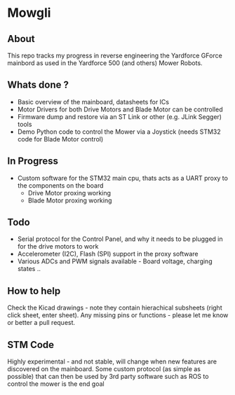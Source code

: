 # Mowgli

## About

This repo tracks my progress in reverse engineering the Yardforce GForce mainbord as used in the Yardforce 500 (and others) Mower Robots.


## Whats done ?

- Basic overview of the mainboard, datasheets for ICs
- Motor Drivers for both Drive Motors and Blade Motor can be controlled
- Firmware dump and restore via an ST Link or other (e.g. JLink Segger) tools
- Demo Python code to control the Mower via a Joystick (needs STM32 code for Blade Motor control)

## In Progress
- Custom software for the STM32 main cpu, thats acts as a UART proxy to the components on the board
   - Drive Motor proxing working
   - Blade Motor proxing working


## Todo
- Serial protocol for the Control Panel, and why it needs to be plugged in for the drive motors to work
- Accelerometer (I2C), Flash (SPI) support in the proxy software
- Various ADCs and PWM signals available - Board voltage, charging states ..

## How to help

Check the Kicad drawings - note they contain hierachical subsheets (right click sheet, enter sheet).
Any missing pins or functions - please let me know or better a pull request.

## STM Code 

Highly experimental - and not stable, will change when new features are discovered on the mainboard.
Some custom protocol (as simple as possible) that can then be used by 3rd party software such as ROS to control the mower is the end goal

